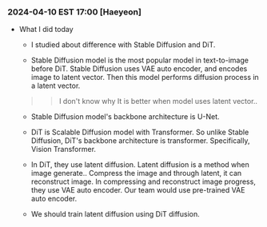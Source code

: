 ### 2024-04-10 EST 17:00 [Haeyeon]
- What I did today

    * I studied about difference with Stable Diffusion and DiT. 

    * Stable Diffusion model is the most popular model in text-to-image before DiT. Stable Diffusion uses VAE auto encoder, and encodes image to latent vector. Then this model performs diffusion process in a latent vector. 
    >> I don't know why It is better when model uses latent vector.. 
   
    * Stable Diffusion model's backbone architecture is U-Net. 

    * DiT is Scalable Diffusion model with Transformer. So unlike Stable Diffusion, DiT's backbone architecture is transformer. Specifically, Vision Transformer.
      
    * In DiT, they use latent diffusion. Latent diffusion is a method when image generate.. Compress the image and through latent, it can reconstruct image. In compressing and reconstruct image progress, they use VAE auto encoder. Our team would use pre-trained VAE auto encoder.
      
    * We should train latent diffusion using DiT diffusion. 



